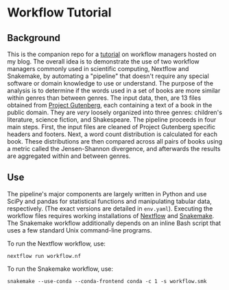 # Workflow Tutorial

## Background
This is the companion repo for a [tutorial](https://marcsingleton.github.io/posts/workflow-managers-in-data-science-nextflow-and-snakemake/) on workflow managers hosted on my blog. The overall idea is to demonstrate the use of two workflow managers commonly used in scientific computing, Nextflow and Snakemake, by automating a "pipeline" that doesn't require any special software or domain knowledge to use or understand. The purpose of the analysis is to determine if the words used in a set of books are more similar within genres than between genres. The input data, then, are 13 files obtained from [Project Gutenberg](https://www.gutenberg.org/), each containing a text of a book in the public domain. They are *very* loosely organized into three genres: children's literature, science fiction, and Shakespeare. The pipeline proceeds in four main steps. First, the input files are cleaned of Project Gutenberg specific headers and footers. Next, a word count distribution is calculated for each book. These distributions are then compared across all pairs of books using a metric called the Jensen-Shannon divergence, and afterwards the results are aggregated within and between genres.

## Use
The pipeline's major components are largely written in Python and use SciPy and pandas for statistical functions and manipulating tabular data, respectively. (The exact versions are detailed in `env.yaml`). Executing the workflow files requires working installations of [Nextflow](https://www.nextflow.io/docs/latest/index.html) and [Snakemake](https://snakemake.readthedocs.io/en/stable/index.html). The Snakemake workflow additionally depends on an inline Bash script that uses a few standard Unix command-line programs.

To run the Nextflow workflow, use:

```
nextflow run workflow.nf
```

To run the Snakemake workflow, use:

```
snakemake --use-conda --conda-frontend conda -c 1 -s workflow.smk
```

